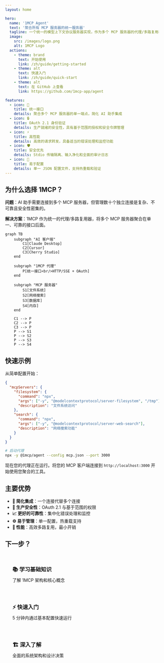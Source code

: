 ```yaml
---
layout: home

hero:
  name: '1MCP Agent'
  text: '聚合所有 MCP 服务器的统一服务器'
  tagline: 一个统一的模型上下文协议服务器实现，作为多个 MCP 服务器的代理/多路复用器
  image:
    src: /images/logo.png
    alt: 1MCP Logo
  actions:
    - theme: brand
      text: 开始使用
      link: /zh/guide/getting-started
    - theme: alt
      text: 快速入门
      link: /zh/guide/quick-start
    - theme: alt
      text: 在 GitHub 上查看
      link: https://github.com/1mcp-app/agent

features:
  - icon: 🔄
    title: 统一接口
    details: 聚合多个 MCP 服务器的单一端点，简化 AI 助手集成
  - icon: 🔒
    title: OAuth 2.1 身份验证
    details: 生产就绪的安全性，具有基于范围的授权和安全令牌管理
  - icon: ⚡
    title: 高性能
    details: 高效的请求转发，具备适当的错误处理和监控功能
  - icon: 🛡️
    title: 安全优先
    details: Stdio 传输隔离、输入净化和全面的审计日志
  - icon: 🔧
    title: 易于配置
    details: 单一 JSON 配置文件，支持热重载和验证
---
```


## 为什么选择 1MCP？

**问题**：AI 助手需要连接到多个 MCP 服务器，但管理数十个独立连接是复杂、不可靠且安全性密集的。

**解决方案**：1MCP 作为统一的代理/多路复用器，将多个 MCP 服务器聚合在单一、可靠的接口后面。

```mermaid
graph TB
    subgraph "AI 客户端"
        C1[Claude Desktop]
        C2[Cursor]
        C3[Cherry Studio]
    end

    subgraph "1MCP 代理"
        P[统一接口<br/>HTTP/SSE + OAuth]
    end

    subgraph "MCP 服务器"
        S1[文件系统]
        S2[网络搜索]
        S3[数据库]
        S4[内存]
    end

    C1 --> P
    C2 --> P
    C3 --> P
    P --> S1
    P --> S2
    P --> S3
    P --> S4
```

## 快速示例

从简单配置开始：

```json
{
  "mcpServers": {
    "filesystem": {
      "command": "npx",
      "args": ["-y", "@modelcontextprotocol/server-filesystem", "/tmp"],
      "description": "文件系统访问"
    },
    "search": {
      "command": "npx",
      "args": ["-y", "@modelcontextprotocol/server-web-search"],
      "description": "网络搜索功能"
    }
  }
}
```

```bash
# 启动代理
npx -y @1mcp/agent --config mcp.json --port 3000
```

现在您的代理正在运行。将您的 MCP 客户端连接到 `http://localhost:3000` 开始使用您聚合的工具。

## 主要优势

- **🎯 简化集成**：一个连接代替多个连接
- **🔐 生产安全性**：OAuth 2.1 与基于范围的权限
- **📈 更好的可靠性**：集中化错误处理和监控
- **⚙️ 易于管理**：单一配置，热重载支持
- **🚀 性能**：高效多路复用，最小开销

## 下一步？

<div class="vp-feature-grid">
  <a href="/zh/guide/getting-started" class="vp-feature-box">
    <h3>📚 学习基础知识</h3>
    <p>了解 1MCP 架构和核心概念</p>
  </a>

  <a href="/zh/guide/quick-start" class="vp-feature-box">
    <h3>⚡ 快速入门</h3>
    <p>5 分钟内通过基本配置快速运行</p>
  </a>

  <a href="/zh/reference/architecture" class="vp-feature-box">
    <h3>🏗️ 深入了解</h3>
    <p>全面的系统架构和设计决策</p>
  </a>
</div>

<style>
.vp-feature-grid {
  display: grid;
  grid-template-columns: repeat(auto-fit, minmax(250px, 1fr));
  gap: 1rem;
  margin-top: 2rem;
}

.vp-feature-box {
  padding: 1.5rem;
  border: 1px solid var(--vp-c-border);
  border-radius: 8px;
  text-decoration: none;
  transition: border-color 0.25s;
}

.vp-feature-box:hover {
  border-color: var(--vp-c-brand);
}

.vp-feature-box h3 {
  margin: 0 0 0.5rem 0;
  font-size: 1.1rem;
}

.vp-feature-box p {
  margin: 0;
  color: var(--vp-c-text-2);
  line-height: 1.4;
}
</style>
